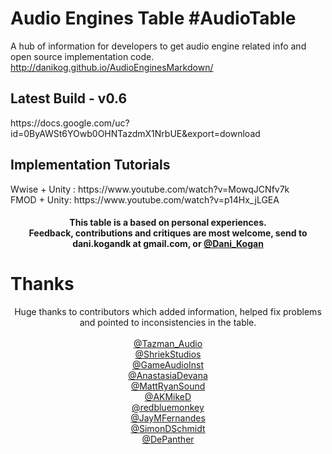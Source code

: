 # Audio Engines Table #AudioTable
A hub of information for developers to get audio engine related info and open source implementation code.
<br>
http://danikog.github.io/AudioEnginesMarkdown/
<h2>Latest Build - v0.6</h2>
https://docs.google.com/uc?id=0ByAWSt6YOwb0OHNTazdmX1NrbUE&export=download
<br>
<h2> Implementation Tutorials</h2>
Wwise + Unity : https://www.youtube.com/watch?v=MowqJCNfv7k
<br>
FMOD + Unity: https://www.youtube.com/watch?v=p14Hx_jLGEA
<br>
<h4 align="center">This table is a based on personal experiences. <br>Feedback, contributions and critiques are most welcome, send to dani.kogandk at gmail.com, or <a href="https://twitter.com/Dani_Kogan" target="_blank">@Dani_Kogan</a> </h4>
<h1>Thanks</h1>
<p align="center"> Huge thanks to contributors which added information, helped fix problems and pointed to inconsistencies in the table.
<br>
<br>
<a href="https://twitter.com/Tazman_Audio" target="_blank"> @Tazman_Audio </a> 
<br>
<a href="https://twitter.com/ShriekStudios" target="_blank">@ShriekStudios </a> 
<br>
<a href="https://twitter.com/GameAudioInst" target="_blank">@GameAudioInst </a>	
<br>
<a href="https://twitter.com/AnastasiaDevana" target="_blank">@AnastasiaDevana </a>	
<br>
<a href="https://twitter.com/MattRyanSound" target="_blank">@MattRyanSound</a>
<br>
<a href="https://twitter.com/AKMikeD" target="_blank">@AKMikeD</a>
<br>
<a href="https://twitter.com/redbluemonkey" target="_blank">@redbluemonkey</a>
<br>
<a href="https://twitter.com/JayMFernandes" target="_blank">@JayMFernandes</a>
<br>
<a href="https://twitter.com/SimonDSchmidt" target="_blank">@SimonDSchmidt</a>
<br>
<a href="https://twitter.com/depanther" target="_blank">@DePanther</a>
</p>
